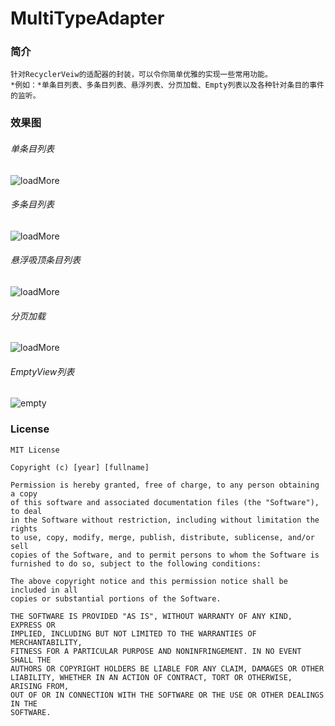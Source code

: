# MultiTypeAdapter

### 简介
    针对RecyclerVeiw的适配器的封装，可以令你简单优雅的实现一些常用功能。
    *例如：*单条目列表、多条目列表、悬浮列表、分页加载、Empty列表以及各种针对条目的事件的监听。

### 效果图
###### 单条目列表
![loadMore](materials/gif_single_type_list.gif)
###### 多条目列表
![loadMore](materials/gif_multi_type_list.gif)
###### 悬浮吸顶条目列表
![loadMore](materials/gif_float_list.gif)
###### 分页加载
![loadMore](materials/gif_load_more_list.gif)
###### EmptyView列表
![empty](materials/gif_empty_view_list.gif)




### License
```
MIT License

Copyright (c) [year] [fullname]

Permission is hereby granted, free of charge, to any person obtaining a copy
of this software and associated documentation files (the "Software"), to deal
in the Software without restriction, including without limitation the rights
to use, copy, modify, merge, publish, distribute, sublicense, and/or sell
copies of the Software, and to permit persons to whom the Software is
furnished to do so, subject to the following conditions:

The above copyright notice and this permission notice shall be included in all
copies or substantial portions of the Software.

THE SOFTWARE IS PROVIDED "AS IS", WITHOUT WARRANTY OF ANY KIND, EXPRESS OR
IMPLIED, INCLUDING BUT NOT LIMITED TO THE WARRANTIES OF MERCHANTABILITY,
FITNESS FOR A PARTICULAR PURPOSE AND NONINFRINGEMENT. IN NO EVENT SHALL THE
AUTHORS OR COPYRIGHT HOLDERS BE LIABLE FOR ANY CLAIM, DAMAGES OR OTHER
LIABILITY, WHETHER IN AN ACTION OF CONTRACT, TORT OR OTHERWISE, ARISING FROM,
OUT OF OR IN CONNECTION WITH THE SOFTWARE OR THE USE OR OTHER DEALINGS IN THE
SOFTWARE.
```
